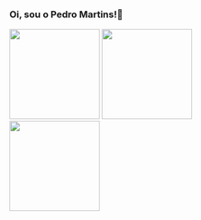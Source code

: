 ### Oi, sou o Pedro Martins!👋

<!--
**martinsph/martinsph** is a ✨ _special_ ✨ repository because its `README.md` (this file) appears on your GitHub profile.

Here are some ideas to get you started:

- 👨‍💻 Estou procurando oportunidades em front-end 
- 📖 Aluno da Trybe estudando back-end (SQL, NoSQL, Node.js)
- 📫 Contate-me: ph.mmartins@gmail.com
- 🏗️ Meu Linkedin: www.linkedin.com/in/pedrohmmartins2021
- 😄 Pronouns: ele, dele
- ⚡ Most Desired Superpower: Time Control, não tem como fugir... 😄
-->

<div>
  <img height="160em" src="https://github-readme-stats.vercel.app/api?username=martinsph_icons=true&theme=vue-dark&include_all_commits=true&count_private=true"/>
  <img height="160em" src="https://github-readme-stats.vercel.app/api/top-langs/?username=martinsph&layout=compact&langs_count=7&theme=tokyonight"/>
</div>
<div>
  <img height="160em" src="https://github-readme-stats.vercel.app/api/top-langs/?username=martinsph&layout=compact&langs_count=7&theme=tokyonight"/>
</div>
